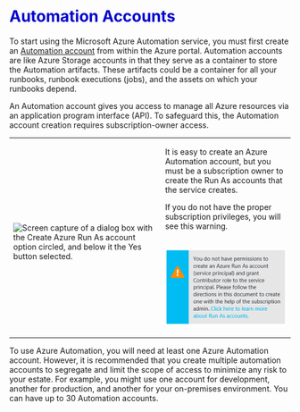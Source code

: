 <h1><strong><span style="color: #0000CD;">Automation Accounts</span></strong></h1>

To start using the Microsoft Azure Automation service, you must first create an [Automation account](https://azure.microsoft.com/en-us/documentation/articles/automation-security-overview/) from within the Azure portal. Automation accounts are like Azure Storage accounts in that they serve as a container to store the Automation artifacts. These artifacts could be a container for all your runbooks, runbook executions (jobs), and the assets on which your runbooks depend. 

An Automation account gives you access to manage all Azure resources via an application program interface (API). To safeguard this, the Automation account creation requires subscription-owner access.

<table width="100%">
<tbody>
<tr>
<td width="54%">



                   ![Screen capture of a dialog box with the Create Azure Run As account option circled, and below it the Yes button selected.](../../Linked_Image_Files/1.2.1.png)


</td>
<td>


It is easy to create an Azure Automation account, but you must be a subscription owner to create the Run As accounts that the service creates.

If you do not have the proper subscription privileges, you will see this warning.

 ![Screenshot of a Warning box alerting the user that they do not have permissions to create an Azure Run As account. The warning includes a link for more information.](../../Linked_Image_Files/1.2.2.png)

</td>
</tr>
</tbody>
</table>


To use Azure Automation, you will need at least one Azure Automation account. However, it is recommended that you create multiple automation accounts to segregate and limit the scope of access to minimize any risk to your estate. For example, you might use one account for development, another for production, and another for your on-premises environment. You can have up to 30 Automation accounts.




